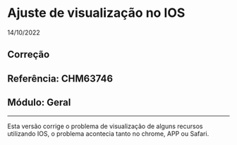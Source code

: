 # Ajuste de visualização no IOS
14/10/2022
## Correção
## Referência: CHM63746
## Módulo: Geral
***

Esta versão corrige o problema de visualização de alguns recursos utilizando IOS, o problema acontecia tanto no chrome, APP ou Safari.